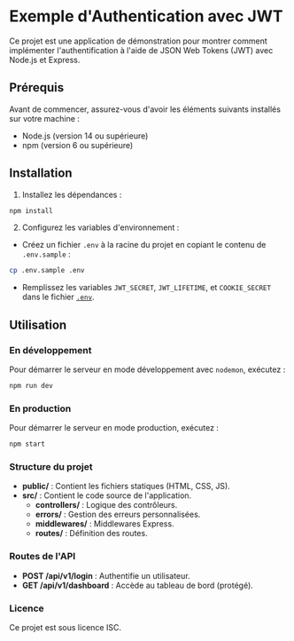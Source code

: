 # Exemple d'Authentication avec JWT

Ce projet est une application de démonstration pour montrer comment implémenter l'authentification à l'aide de JSON Web Tokens (JWT) avec Node.js et Express.

## Prérequis

Avant de commencer, assurez-vous d'avoir les éléments suivants installés sur votre machine :

- Node.js (version 14 ou supérieure)
- npm (version 6 ou supérieure)

## Installation

1. Installez les dépendances :

```sh
npm install
```

2. Configurez les variables d'environnement :

- Créez un fichier `.env` à la racine du projet en copiant le contenu de `.env.sample` :

```sh
cp .env.sample .env
```

- Remplissez les variables `JWT_SECRET`, `JWT_LIFETIME`, et `COOKIE_SECRET` dans le fichier [`.env`](./.env).

## Utilisation

### En développement

Pour démarrer le serveur en mode développement avec `nodemon`, exécutez :

```sh
npm run dev
```

### En production

Pour démarrer le serveur en mode production, exécutez :

```sh
npm start
```

### Structure du projet

- **public/** : Contient les fichiers statiques (HTML, CSS, JS).
- **src/** : Contient le code source de l'application.
  - **controllers/** : Logique des contrôleurs.
  - **errors/** : Gestion des erreurs personnalisées.
  - **middlewares/** : Middlewares Express.
  - **routes/** : Définition des routes.

### Routes de l'API

- **POST /api/v1/login** : Authentifie un utilisateur.
- **GET /api/v1/dashboard** : Accède au tableau de bord (protégé).

### Licence

Ce projet est sous licence ISC.
